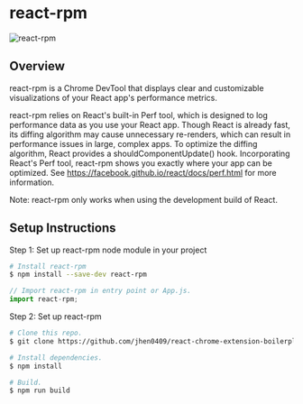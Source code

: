 # react-rpm
![react-rpm](http://i.imgur.com/YHaLs6a.png)
## Overview

react-rpm is a Chrome DevTool that displays clear and customizable visualizations of your React app's performance metrics.

react-rpm relies on React's built-in Perf tool, which is designed to log performance data as you use your React app. Though React is already fast, its diffing algorithm may cause unnecessary re-renders, which can result in performance issues in large, complex apps. To optimize the diffing algorithm, React provides a shouldComponentUpdate() hook. Incorporating React's Perf tool, react-rpm shows you exactly where your app can be optimized. See https://facebook.github.io/react/docs/perf.html for more information.

Note: react-rpm only works when using the development build of React.

## Setup Instructions

Step 1: Set up react-rpm node module in your project

```bash
# Install react-rpm
$ npm install --save-dev react-rpm
```
```javascript
// Import react-rpm in entry point or App.js.
import react-rpm;
```

Step 2: Set up react-rpm

```bash
# Clone this repo.
$ git clone https://github.com/jhen0409/react-chrome-extension-boilerplate.git

# Install dependencies.
$ npm install

# Build.
$ npm run build
```
